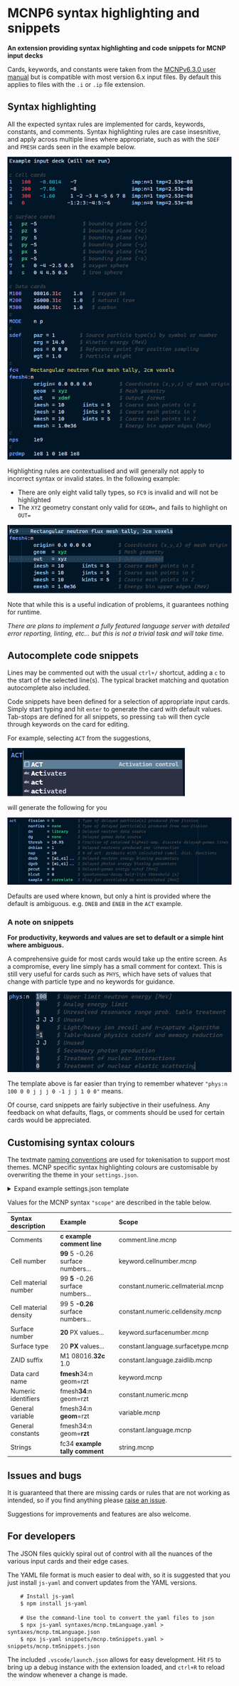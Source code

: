 # MCNP6 syntax highlighting and snippets

**An extension providing syntax highlighting and code snippets for MCNP input decks**

Cards, keywords, and constants were taken from the [MCNPv6.3.0 user manual](https://mcnp.lanl.gov/manual.html) but is compatible with most version 6.x input files. By default this applies to files with the `.i` or `.ip` file extension.
  
## Syntax highlighting

All the expected syntax rules are implemented for cards, keywords, constants, and comments. Syntax highlighting rules are case insesnitive, and apply across multiple lines where appropriate, such as with the `SDEF` and `FMESH` cards seen in the example below.

![example_input_deck](/images/example_input_deck.png)

Highlighting rules are contextualised and will generally not apply to incorrect syntax or invalid states. In the following example:

- There are only eight valid tally types, so `FC9` is invalid and will not be highlighted
- The `XYZ` geometry constant only valid for `GEOM=`, and fails to highlight on `OUT=`
  
![fmesh_examples](/images/example_fmesh.png)

Note that while this is a useful indication of problems, it guarantees nothing for runtime.

*There are plans to implement a fully featured language server with detailed error reporting, linting, etc... but this is not a trivial task and will take time.*

## Autocomplete code snippets

Lines may be commented out with the usual `ctrl+/` shortcut, adding a `c` to the start of the selected line(s). The typical bracket matching and quotation autocomplete also included.

Code snippets have been defined for a selection of appropriate input cards. Simply start typing and hit `enter` to generate the card with default values. Tab-stops are defined for all snippets, so pressing `tab` will then cycle through keywords on the card for editing.

For example, selecting `ACT` from the suggestions,

![act_card_prompt](/images/act_card_prompt.png)

will generate the following for you

![act_card_example](/images/act_card_example.png)

Defaults are used where known, but only a hint is provided where the default is ambiguous. e.g. `DNEB` and `ENEB` in the `ACT` example.

### A note on snippets

**For productivity, keywords and values are set to default or a simple hint where ambiguous.**

A comprehensive guide for most cards would take up the entire screen. As a compromise, every line simply has a small comment for context. This is still very useful for cards such as `PHYS`, which have sets of values that change with particle type and no keywords for guidance.

![Alt text](/images/physn_completed.png)

The template above is far easier than trying to remember whatever `"phys:n 100 0 0 j j j 0 -1 j j 1 0 0"` means.

Of course, card snippets are fairly subjective in their usefulness. Any feedback on what defaults, flags, or comments should be used for certain cards would be appreciated.

## Customising syntax colours

The textmate [naming conventions](https://macromates.com/manual/en/language_grammars) are used for tokenisation to support most themes. MCNP specific syntax highlighting colours are customisable by overwriting the theme in your `settings.json`.

<details>
  <summary> Expand example settings.json template </summary>
  
```json
"editor.tokenColorCustomizations": {
"textMateRules": [
        {
            "scope": "comment.line.mcnp",
            "settings": { "foreground": "#676767" }
        },
        {
            "scope": "keyword.cellnumber.mcnp",
            "settings": { "foreground": "#82AAFF" }
        },
        {
            "scope": "constant.numeric.cellmaterial.mcnp",
            "settings": { "foreground": "#E74856" }
        },
        {
            "scope": "constant.numeric.celldensity.mcnp",
            "settings": { "foreground": "#2AB5CA" }
        },
        {
            "scope": "keyword.surfacenumber.mcnp",
            "settings": { "foreground": "#ea82ff" }
        },
        {
            "scope": "constant.language.surfacetype.mcnp",
            "settings": { "foreground": "#4ecc86" }
        },
        {
            "scope": "constant.language.zaidlib.mcnp",
            "settings": { "foreground": "#e88e96" }
        },
        {
            "scope": "keyword.mcnp",
            "settings": { "foreground": "#82AAFF" }
        },
        {
            "scope": "constant.numeric.mcnp",
            "settings": { "foreground": "#B987E1" }
        },
        {
            "scope": "variable.mcnp",
            "settings": { "foreground": "#a3d3fb" }
        },
        {
            "scope": "constant.language.mcnp",
            "settings": { "foreground": "#4ecc86" }
        },
        {
            "scope": "string.mcnp",
            "settings": { "foreground": "#bb9efa" }  
        }
    ]
}
```

</details>

Values for the MCNP syntax `"scope"` are described in the table below.

| Syntax description  | Example | Scope |
| :----------------   | :--------- | :------ |
| Comments            | **c example comment line** | comment.line.mcnp   |
| Cell number         | **99** 5 -0.26 surface numbers...| keyword.cellnumber.mcnp   |
| Cell material number | 99 **5** -0.26 surface numbers... | constant.numeric.cellmaterial.mcnp |
| Cell material density | 99 5 **-0.26** surface numbers... | constant.numeric.celldensity.mcnp  |
| Surface number      | **20** PX values... | keyword.surfacenumber.mcnp   |
| Surface type        | 20 **PX** values... | constant.language.surfacetype.mcnp   |
| ZAID suffix         | M1 08016.**32c** 1.0 | constant.language.zaidlib.mcnp   |
| Data card name      | **fmesh**34:n geom=rzt | keyword.mcnp      |
| Numeric identifiers | fmesh**34**:n geom=rzt | constant.numeric.mcnp     |
| General variable    | fmesh34:n **geom**=rzt  | variable.mcnp     |
| General constants   | fmesh34:n geom=**rzt** | constant.language.mcnp        |
| Strings             | fc34 **example tally comment** | string.mcnp       |

## Issues and bugs

It is guaranteed that there are missing cards or rules that are not working as intended, so if you find anything please [raise an issue](https://github.com/repositony/vscode_mcnp/issues).

Suggestions for improvements and features are also welcome.

## For developers

The JSON files quickly spiral out of control with all the nuances of the various input cards and their edge cases.

The YAML file format is much easier to deal with, so it is suggested that you just install `js-yaml` and convert updates from the YAML versions.

```shell
    # Install js-yaml
    $ npm install js-yaml

    # Use the command-line tool to convert the yaml files to json
    $ npx js-yaml syntaxes/mcnp.tmLanguage.yaml > syntaxes/mcnp.tmLanguage.json
    $ npx js-yaml snippets/mcnp.tmSnippets.yaml > snippets/mcnp.tmSnippets.json
```

The included `.vscode/launch.json` allows for easy development. Hit `F5` to bring up a debug instance with the extension loaded, and `ctrl+R` to reload the window whenever a change is made.
